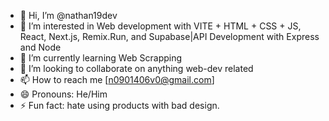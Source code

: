- 👋 Hi, I’m @nathan19dev
- 👀 I’m interested in Web development with VITE + HTML + CSS + JS, React, Next.js, Remix.Run, and Supabase|API Development with Express and Node
- 🌱 I’m currently learning Web Scrapping
- 💞️ I’m looking to collaborate on anything web-dev related
- 📫 How to reach me [n0901406v0@gmail.com]
- 😄 Pronouns: He/Him
- ⚡ Fun fact: hate using products with bad design.

<!---
nathan19dev/nathan19dev is a ✨ special ✨ repository because its `README.md` (this file) appears on your GitHub profile.
You can click the Preview link to take a look at your changes.
--->
